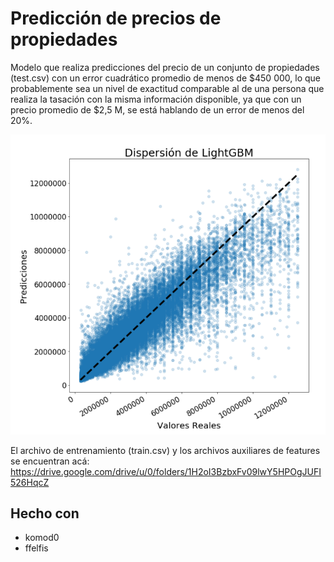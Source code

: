 # Predicción de precios de propiedades 

Modelo que realiza predicciones del precio de un conjunto de propiedades (test.csv) con un error cuadrático promedio de menos de $450 000, lo que probablemente sea un nivel de exactitud comparable al de una persona que realiza la tasación con la misma información disponible, ya que con un precio promedio de $2,5 M, se está hablando de un error de menos del 20%. 

![alt text](media/dispersion.png)

El archivo de entrenamiento (train.csv) y los archivos auxiliares de features se encuentran acá:
https://drive.google.com/drive/u/0/folders/1H2oI3BzbxFv09lwY5HPOgJUFI526HqcZ

## Hecho con
- komod0
- ffelfis
